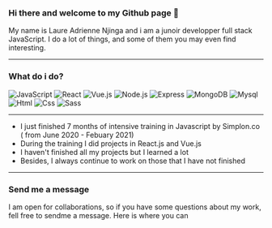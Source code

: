 ### Hi there and welcome to my Github page 👋


My name is Laure Adrienne Njinga and i am a junoir developper full stack JavaScript. I do a lot of things, and some of them you may even find interesting.

---

### What do i do?

<p>
<img alt="JavaScript" src="https://img.shields.io/badge/javascript-F7DF1E?logo=javascript&logoColor=black&style=flat"/>
<img alt="React" src="https://img.shields.io/badge/react-61DAFB?logo=react&logoColor=white&style=flat"/>
<img alt="Vue.js" src="https://img.shields.io/badge/vue-4FC08D?logo=vue.js&logoColor=white&style=flat"/>
<img alt="Node.js" src="https://img.shields.io/badge/node-339933?logo=node.js&logoColor=white&style=flat"/>
<img alt="Express" src="https://img.shields.io/badge/express.js-lightgrey?logo=express.js&logoColor=white&style=flat"/>
<img alt="MongoDB" src="https://img.shields.io/badge/MongoDB-47A248?logo=mongodb&logoColor=white&style=flat"/>
<img alt="Mysql" src="https://img.shields.io/badge/Mysql-4479A1?logo=mysql&logoColor=white&style=flat"/>
<img alt="Html" src="https://img.shields.io/badge/html-E34F26?logo=html5&logoColor=white&style=flat"/>
<img alt="Css" src="https://img.shields.io/badge/css-1572B6?logo=css3&logoColor=white&style=flat"/>
<img alt="Sass" src="https://img.shields.io/badge/sass-CC6699?logo=sass&logoColor=white&style=flat"/>
</p>

---

- I just finished 7 months of intensive training in Javascript by Simplon.co ( from June 2020 - Febuary 2021)
- During the training I did projects in React.js and Vue.js
- I haven't finished all my projects but I learned a lot
- Besides, I always continue to work on those that I have not finished

---

### Send me a message 

I am open for collaborations, so if you have some questions about my work, fell free to sendme a message. Here is where you can



